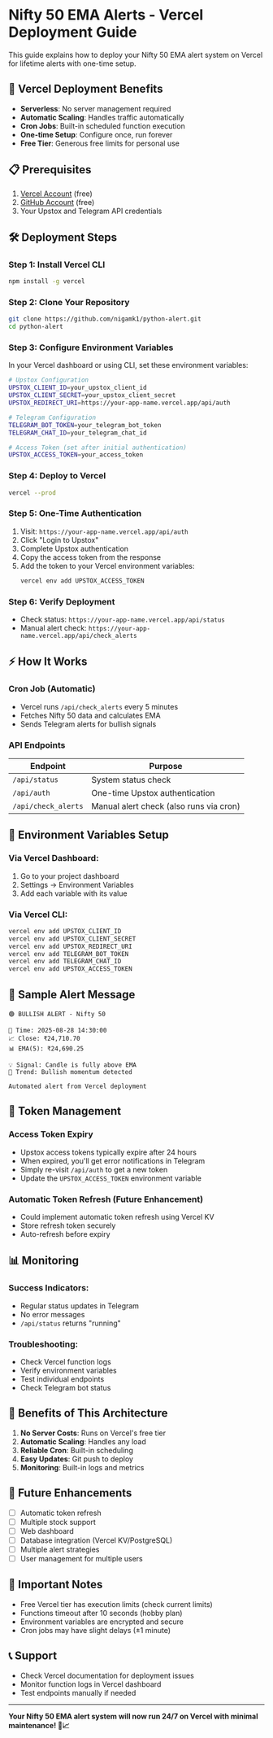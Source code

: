 # Nifty 50 EMA Alerts - Vercel Deployment Guide

This guide explains how to deploy your Nifty 50 EMA alert system on Vercel for lifetime alerts with one-time setup.

## 🚀 Vercel Deployment Benefits

- **Serverless**: No server management required
- **Automatic Scaling**: Handles traffic automatically
- **Cron Jobs**: Built-in scheduled function execution
- **One-time Setup**: Configure once, run forever
- **Free Tier**: Generous free limits for personal use

## 📋 Prerequisites

1. [Vercel Account](https://vercel.com) (free)
2. [GitHub Account](https://github.com) (free)
3. Your Upstox and Telegram API credentials

## 🛠️ Deployment Steps

### Step 1: Install Vercel CLI

```bash
npm install -g vercel
```

### Step 2: Clone Your Repository

```bash
git clone https://github.com/nigamk1/python-alert.git
cd python-alert
```

### Step 3: Configure Environment Variables

In your Vercel dashboard or using CLI, set these environment variables:

```bash
# Upstox Configuration
UPSTOX_CLIENT_ID=your_upstox_client_id
UPSTOX_CLIENT_SECRET=your_upstox_client_secret
UPSTOX_REDIRECT_URI=https://your-app-name.vercel.app/api/auth

# Telegram Configuration
TELEGRAM_BOT_TOKEN=your_telegram_bot_token
TELEGRAM_CHAT_ID=your_telegram_chat_id

# Access Token (set after initial authentication)
UPSTOX_ACCESS_TOKEN=your_access_token
```

### Step 4: Deploy to Vercel

```bash
vercel --prod
```

### Step 5: One-Time Authentication

1. Visit: `https://your-app-name.vercel.app/api/auth`
2. Click "Login to Upstox"
3. Complete Upstox authentication
4. Copy the access token from the response
5. Add the token to your Vercel environment variables:
   ```bash
   vercel env add UPSTOX_ACCESS_TOKEN
   ```

### Step 6: Verify Deployment

- Check status: `https://your-app-name.vercel.app/api/status`
- Manual alert check: `https://your-app-name.vercel.app/api/check_alerts`

## ⚡ How It Works

### Cron Job (Automatic)
- Vercel runs `/api/check_alerts` every 5 minutes
- Fetches Nifty 50 data and calculates EMA
- Sends Telegram alerts for bullish signals

### API Endpoints

| Endpoint | Purpose |
|----------|---------|
| `/api/status` | System status check |
| `/api/auth` | One-time Upstox authentication |
| `/api/check_alerts` | Manual alert check (also runs via cron) |

## 🔧 Environment Variables Setup

### Via Vercel Dashboard:
1. Go to your project dashboard
2. Settings → Environment Variables
3. Add each variable with its value

### Via Vercel CLI:
```bash
vercel env add UPSTOX_CLIENT_ID
vercel env add UPSTOX_CLIENT_SECRET
vercel env add UPSTOX_REDIRECT_URI
vercel env add TELEGRAM_BOT_TOKEN
vercel env add TELEGRAM_CHAT_ID
vercel env add UPSTOX_ACCESS_TOKEN
```

## 📱 Sample Alert Message

```
🟢 BULLISH ALERT - Nifty 50

📅 Time: 2025-08-28 14:30:00
📈 Close: ₹24,710.70
📊 EMA(5): ₹24,690.25

💡 Signal: Candle is fully above EMA
🎯 Trend: Bullish momentum detected

Automated alert from Vercel deployment
```

## 🔄 Token Management

### Access Token Expiry
- Upstox access tokens typically expire after 24 hours
- When expired, you'll get error notifications in Telegram
- Simply re-visit `/api/auth` to get a new token
- Update the `UPSTOX_ACCESS_TOKEN` environment variable

### Automatic Token Refresh (Future Enhancement)
- Could implement automatic token refresh using Vercel KV
- Store refresh token securely
- Auto-refresh before expiry

## 📊 Monitoring

### Success Indicators:
- Regular status updates in Telegram
- No error messages
- `/api/status` returns "running"

### Troubleshooting:
- Check Vercel function logs
- Verify environment variables
- Test individual endpoints
- Check Telegram bot status

## 🎯 Benefits of This Architecture

1. **No Server Costs**: Runs on Vercel's free tier
2. **Automatic Scaling**: Handles any load
3. **Reliable Cron**: Built-in scheduling
4. **Easy Updates**: Git push to deploy
5. **Monitoring**: Built-in logs and metrics

## 🔮 Future Enhancements

- [ ] Automatic token refresh
- [ ] Multiple stock support
- [ ] Web dashboard
- [ ] Database integration (Vercel KV/PostgreSQL)
- [ ] Multiple alert strategies
- [ ] User management for multiple users

## 🚨 Important Notes

- Free Vercel tier has execution limits (check current limits)
- Functions timeout after 10 seconds (hobby plan)
- Environment variables are encrypted and secure
- Cron jobs may have slight delays (±1 minute)

## 📞 Support

- Check Vercel documentation for deployment issues
- Monitor function logs in Vercel dashboard
- Test endpoints manually if needed

---

**Your Nifty 50 EMA alert system will now run 24/7 on Vercel with minimal maintenance! 🚀📈**
